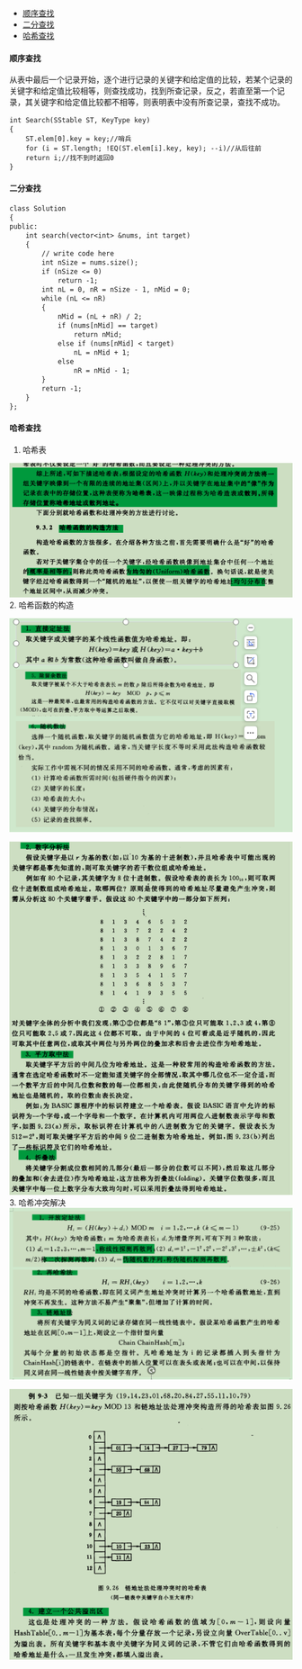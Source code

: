 - [顺序查找](#顺序查找)
- [二分查找](#二分查找)
- [哈希查找](#哈希查找)

#### 顺序查找
从表中最后一个记录开始，逐个进行记录的关键字和给定值的比较，若某个记录的关键字和给定值比较相等，则查找成功，找到所查记录，反之，若直至第一个记录，其关键字和给定值比较都不相等，则表明表中没有所查记录，查找不成功。
```
int Search(SStable ST, KeyType key)
{
    ST.elem[0].key = key;//哨兵
    for (i = ST.length; !EQ(ST.elem[i].key, key); --i)//从后往前
    return i;//找不到时返回0
}
```
#### 二分查找
```
class Solution
{
public:
    int search(vector<int> &nums, int target)
    {
        // write code here
        int nSize = nums.size();
        if (nSize <= 0)
            return -1;
        int nL = 0, nR = nSize - 1, nMid = 0;
        while (nL <= nR)
        {
            nMid = (nL + nR) / 2;
            if (nums[nMid] == target)
                return nMid;
            else if (nums[nMid] < target)
                nL = nMid + 1;
            else
                nR = nMid - 1;
        }
        return -1;
    }
};
```
#### 哈希查找
1. 哈希表

![Image text](https://github.com/7Meet112/Algorithm-Notes/blob/main/image/haxi1.png)
2. 哈希函数的构造

![Image text](https://github.com/7Meet112/Algorithm-Notes/blob/main/image/haxi3.png)

![Image text](https://github.com/7Meet112/Algorithm-Notes/blob/main/image/haxi2.png)
3. 哈希冲突解决
![Image text](https://github.com/7Meet112/Algorithm-Notes/blob/main/image/haxi4.png)

![Image text](https://github.com/7Meet112/Algorithm-Notes/blob/main/image/haxi5.png)
